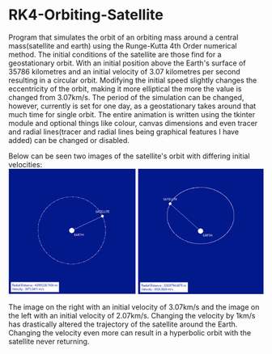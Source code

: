 # RK4-Orbiting-Satellite

Program that simulates the orbit of an orbiting mass around a central mass(satellite and earth) using the Runge-Kutta 4th Order numerical method. The initial conditions of the satellite are those find for a geostationary orbit. With an initial position above the Earth's surface of 35786 kilometres and an initial velocity of 3.07 kilometres per second resulting in a circular orbit. Modifying the initial speed slightly changes the eccentricity of the orbit, making it more elliptical the more the value is changed from 3.07km/s. The period of the simulation can be changed, however, currently is set for one day, as a geostationary takes around that much time for single orbit. The entire animation is written using the tkinter module and optional things like colour, canvas dimensions and even tracer and radial lines(tracer and radial lines being graphical features I have added) can be changed or disabled.

Below can be seen two images of the satellite's orbit with differing initial velocities:
![alt text](https://github.com/KMKielan/RK4-Orbiting-Satellite/blob/master/Orbits.png)

The image on the right with an initial velocity of 3.07km/s and the image on the left with an initial velocity of 2.07km/s. Changing the velocity by 1km/s has drastically altered the trajectory of the satellite around the Earth. Changing the velocity even more can result in a hyperbolic orbit with the satellite never returning.

